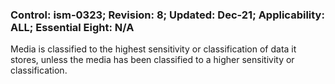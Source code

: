 ### Control: ism-0323; Revision: 8; Updated: Dec-21; Applicability: ALL; Essential Eight: N/A
<p>Media is classified to the highest sensitivity or classification of data it stores, unless the media has been classified to a higher sensitivity or classification.</p>